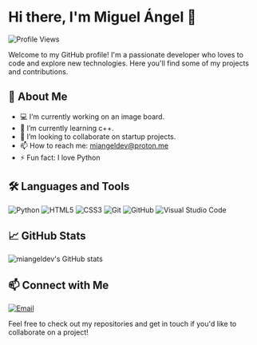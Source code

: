 # Hi there, I'm Miguel Ángel 👋

![Profile Views](https://komarev.com/ghpvc/?username=miangeldev)

Welcome to my GitHub profile! I'm a passionate developer who loves to code and explore new technologies. Here you'll find some of my projects and contributions.

## 🚀 About Me

- 💻 I’m currently working on an image board.
- 🌱 I’m currently learning c++.
- 👯 I’m looking to collaborate on startup projects.
- 📫 How to reach me: miangeldev@proton.me
- ⚡ Fun fact: I love Python

## 🛠️ Languages and Tools

![Python](https://img.shields.io/badge/Python-3776AB?style=for-the-badge&logo=python&logoColor=white)
![HTML5](https://img.shields.io/badge/HTML5-E34F26?style=for-the-badge&logo=html5&logoColor=white)
![CSS3](https://img.shields.io/badge/CSS3-1572B6?style=for-the-badge&logo=css3&logoColor=white)
![Git](https://img.shields.io/badge/Git-F05032?style=for-the-badge&logo=git&logoColor=white)
![GitHub](https://img.shields.io/badge/GitHub-181717?style=for-the-badge&logo=github&logoColor=white)
![Visual Studio Code](https://img.shields.io/badge/VS%20Code-0078D4?style=for-the-badge&logo=visual-studio-code&logoColor=white)

## 📈 GitHub Stats

![miangeldev's GitHub stats](https://github-readme-stats.vercel.app/api?username=miangeldev&show_icons=true&theme=radical)

## 📫 Connect with Me


[![Email](https://img.shields.io/badge/Email-D14836?style=for-the-badge&logo=gmail&logoColor=white)](mailto:miangeldev@proton.me)

<!--## 🏆 Achievements

- [Your achievements, certifications, or recognitions]

## 📚 Blog Posts
-->
<!-- BLOG-POST-LIST:START -->
<!-- BLOG-POST-LIST:END -->

Feel free to check out my repositories and get in touch if you'd like to collaborate on a project!
